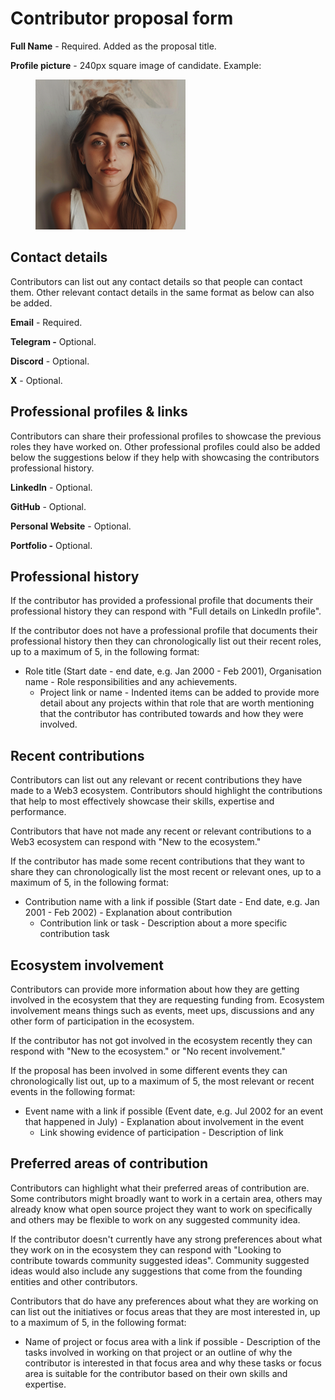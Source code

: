 # Contributor proposal form

**Full Name** - Required. Added as the proposal title.

**Profile picture** - 240px square image of candidate. Example:&#x20;

<div align="left">

<figure><img src="../../../../.gitbook/assets/profile1-240.png" alt=""><figcaption></figcaption></figure>

</div>



## **Contact details**

Contributors can list out any contact details so that people can contact them. Other relevant contact details in the same format as below can also be added.

**Email** - Required.

**Telegram -** Optional.

**Discord** - Optional.

**X** - Optional.



## **Professional profiles & links**

Contributors can share their professional profiles to showcase the previous roles they have worked on. Other professional profiles could also be added below the suggestions below if they help with showcasing the contributors professional history.

**LinkedIn** - Optional.

**GitHub** - Optional.

**Personal Website** - Optional.

**Portfolio -** Optional.



## **Professional history**

If the contributor has provided a professional profile that documents their professional history they can respond with "Full details on LinkedIn profile".

If the contributor does not have a professional profile that documents their professional history then they can chronologically list out their recent roles, up to a maximum of 5, in the following format:

* Role title (Start date - end date, e.g. Jan 2000 - Feb 2001), Organisation name - Role responsibilities and any achievements.
  * Project link or name - Indented items can be added to provide more detail about any projects within that role that are worth mentioning that the contributor has contributed towards and how they were involved.



## **Recent contributions**

Contributors can list out any relevant or recent contributions they have made to a Web3 ecosystem. Contributors should highlight the contributions that help to most effectively showcase their skills, expertise and performance.&#x20;

Contributors that have not made any recent or relevant contributions to a Web3 ecosystem can respond with "New to the ecosystem."

If the contributor has made some recent contributions that they want to share they can chronologically list the most recent or relevant ones, up to a maximum of 5, in the following format:&#x20;

* Contribution name with a link if possible (Start date - End date, e.g. Jan 2001 - Feb 2002) - Explanation about contribution
  * Contribution link or task - Description about a more specific contribution task



## **Ecosystem involvement**&#x20;

Contributors can provide more information about how they are getting involved in the ecosystem that they are requesting funding from. Ecosystem involvement means things such as events, meet ups, discussions and any other form of participation in the ecosystem.&#x20;

If the contributor has not got involved in the ecosystem recently they can respond with "New to the ecosystem." or "No recent involvement."

If the proposal has been involved in some different events they can chronologically list out, up to a maximum of 5, the most relevant or recent events in the following format:

* Event name with a link if possible (Event date, e.g. Jul 2002 for an event that happened in July) - Explanation about involvement in the event
  * Link showing evidence of participation - Description of link



## **Preferred areas of contribution**

Contributors can highlight what their preferred areas of contribution are. Some contributors might broadly want to work in a certain area, others may already know what open source project they want to work on specifically and others may be flexible to work on any suggested community idea.

If the contributor doesn't currently have any strong preferences about what they work on in the ecosystem they can respond with "Looking to contribute towards community suggested ideas". Community suggested ideas would also include any suggestions that come from the founding entities and other contributors.

Contributors that do have any preferences about what they are working on can list out the initiatives or focus areas that they are most interested in, up to a maximum of 5, in the following format:&#x20;

* Name of project or focus area with a link if possible - Description of the tasks involved in working on that project or an outline of why the contributor is interested in that focus area and why these tasks or focus area is suitable for the contributor based on their own skills and expertise.
